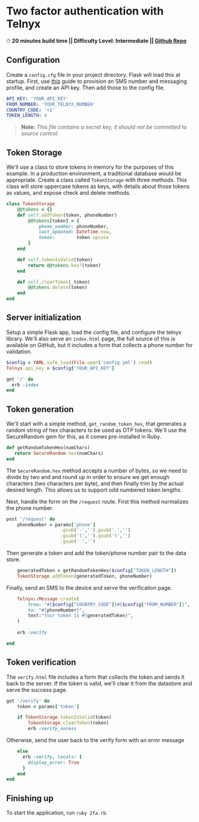 # Two factor authentication with Telnyx

⏱ **20 minutes build time || Difficulty Level: Intermediate || [Github Repo](https://github.com/team-telnyx/demo-two-factor-auth-ruby)**


## Configuration

Create a `config.cfg` file in your project directory. Flask will load this at startup. First, use [this](https://developers.telnyx.com/docs/v2/messaging/quickstarts/portal-setup) guide to provision an SMS number and messaging profile, and create an API key. Then add those to the config file.

```yaml
API_KEY: 'YOUR_API_KEY'
FROM_NUMBER: 'YOUR_TELNYX_NUMBER'
COUNTRY_CODE: '+1'
TOKEN_LENGTH: 4
```

> **Note:** *This file contains a secret key, it should not be committed to source control.*


## Token Storage

We'll use a class to store tokens in memory for the purposes of this example. In a production environment, a traditional database would be appropriate. Create a class called `TokenStorage` with three methods. This class will store uppercase tokens as keys, with details about those tokens as values, and expose check and delete methods.

```ruby
class TokenStorage
    @@tokens = {}
    def self.addToken(token, phoneNumber)
        @@tokens[token] = {
            phone_number: phoneNumber,
            last_updated: DateTime.now,
            token:        token.upcase
        }
    end

    def self.tokenIsValid(token)
        return @@tokens.key?(token)
    end

    def self.clearToken(_token)
        @@tokens.delete(token)
    end
end
```


## Server initialization

Setup a simple Flask app, load the config file, and configure the telnyx library. We'll also serve an `index.html` page, the full source of this is available on GitHub, but it includes a form that collects a phone number for validation.

```ruby
$config = YAML.safe_load(File.open('config.yml').read)
Telnyx.api_key = $config['YOUR_API_KEY']

get '/' do
  erb :index
end
```


## Token generation

We'll start with a simple method, `get_random_token_hex`, that generates a random string of hex characters to be used as OTP tokens. We'll use the SecureRandom gem for this, as it comes pre-installed in Ruby.

```ruby
def getRandomTokenHex(numChars)
   return SecureRandom.hex(numChars) 
end
```

The `SecureRandom.hex` method accepts a number of bytes, so we need to divide by two and and round up in order to ensure we get enough characters (two characters per byte), and then finally trim by the actual desired length. This allows us to support odd numbered token lengths.

Next, handle the form on the `/request` route. First this method normalizes the phone number.

```ruby
post '/request' do
    phoneNumber = params['phone']
                    .gsub('-','').gsub('.','')
                    .gsub('(','').gsub(')','')
                    .gsub(' ','')
```

Then generate a token and add the token/phone number pair to the data store.

```ruby
    generatedToken = getRandomTokenHex($config["TOKEN_LENGTH"])
    TokenStorage.addToken(generatedToken, phoneNumber)
```

Finally, send an SMS to the device and serve the verification page.

```ruby
    Telnyx::Message.create(
        from: "#{$config["COUNTRY_CODE"]}#{$config["FROM_NUMBER"]}",
        to: "#{phoneNumber}",
        text:"Your token is #{generatedToken}",
    )
    
    erb :verify

end
```


## Token verification

The `verify.html` file includes a form that collects the token and sends it back to the server. If the token is valid, we'll clear it from the datastore and serve the success page.

```ruby
get '/verify' do 
    token = params['token']

    if TokenStorage.tokenIsValid(token)
        TokenStorage.clearToken(token)
        erb :verify_sucess
```

Otherwise, send the user back to the verify form with an error message

```ruby
    else
      erb :verify, locals: {
        display_error: True
      }
    end
end
```


## Finishing up

To start the application, run `ruby 2fa.rb`.
